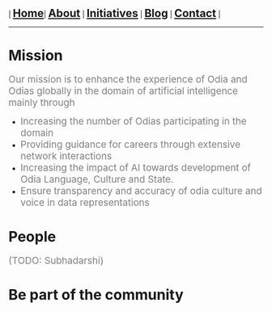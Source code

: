 
| **<span style="font-size: 16pt;">[Home](index)</span>**| **<span style="font-size: 16pt;">[About](about)</span>** | **<span style="font-size: 16pt;">[Initiatives](initiatives)</span>** | **<span style="font-size: 16pt;">[Blog](blogs)</span>** | **<span style="font-size: 16pt;">[Contact](contact)</span>** |



---
# Mission

<span style="color:gray"><span style="font-size: 14pt;">Our mission is to enhance the experience of Odia and Odias globally  in the domain of artificial intelligence mainly through</span></span>
* <span style="color:gray"><span style="font-size: 14pt;">Increasing the number of Odias participating in the domain</span></span>
* <span style="color:gray"><span style="font-size: 14pt;">Providing guidance for careers through extensive network interactions</span></span>
* <span style="color:gray"><span style="font-size: 14pt;">Increasing the impact of AI towards development of Odia Language, Culture and State.</span></span>
* <span style="color:gray"><span style="font-size: 14pt;">Ensure transparency and accuracy of odia culture and voice in data representations</span></span>



# People
<span style="color:gray"><span style="font-size: 14pt;">(TODO: Subhadarshi)</span></span>


# Be part of the community
